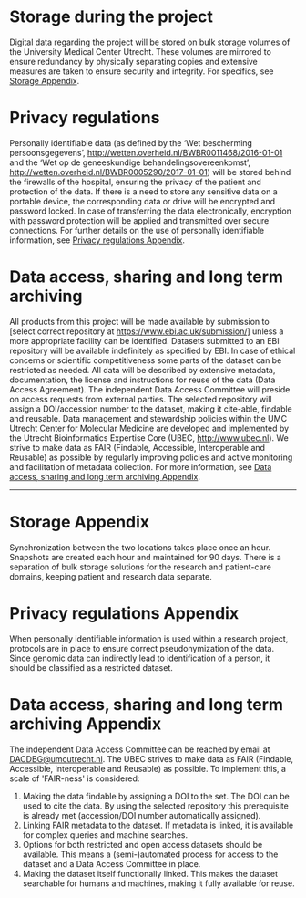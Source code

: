 # Storage during the project
Digital data regarding the project will be stored on bulk storage volumes of the University Medical Center Utrecht. These volumes are mirrored to ensure redundancy by physically separating copies and extensive measures are taken to ensure security and integrity. For specifics, see [Storage Appendix](#storage-appendix).

# Privacy regulations
Personally identifiable data (as defined by the ‘Wet bescherming persoonsgegevens’, http://wetten.overheid.nl/BWBR0011468/2016-01-01 and the ‘Wet op de geneeskundige behandelingsovereenkomst’, http://wetten.overheid.nl/BWBR0005290/2017-01-01) will be stored behind the firewalls of the hospital, ensuring the privacy of the patient and protection of the data. If there is a need to store any sensitive data on a portable device, the corresponding data or drive will be encrypted and password locked. In case of transferring the data electronically, encryption with password protection will be applied and transmitted over secure connections. For further details on the use of personally identifiable information, see [Privacy regulations Appendix](#privacy-regulations-appendix).

# Data access, sharing and long term archiving
All products from this project will be made available by submission to [select correct repository at https://www.ebi.ac.uk/submission/] unless a more appropriate facility can be identified. Datasets submitted to an EBI repository will be available indefinitely as specified by EBI. In case of ethical concerns or scientific competitiveness some parts of the dataset can be restricted as needed. All data will be described by extensive metadata, documentation, the license and instructions for reuse of the data (Data Access Agreement). The independent Data Access Committee will preside on access requests from external parties. The selected repository will assign a DOI/accession number to the dataset, making it cite-able, findable and reusable. Data management and stewardship policies within the UMC Utrecht Center for Molecular Medicine are developed and implemented by the Utrecht Bioinformatics Expertise Core (UBEC, http://www.ubec.nl). We strive to make data as FAIR (Findable, Accessible, Interoperable and Reusable) as possible by regularly improving policies and active monitoring and facilitation of metadata collection. For more information, see [Data access, sharing and long term archiving Appendix](#data-access-sharing-and-long-term-archiving-appendix).

------

# Storage Appendix
Synchronization between the two locations takes place once an hour. Snapshots are created each hour and maintained for 90 days. There is a separation of bulk storage solutions for the research and patient-care domains, keeping patient and research data separate.

# Privacy regulations Appendix
When personally identifiable information is used within a research project, protocols are in place to ensure correct pseudonymization of the data. Since genomic data can indirectly lead to identification of a person, it should be classified as a restricted dataset. 

# Data access, sharing and long term archiving Appendix
The independent Data Access Committee can be reached by email at DACDBG@umcutrecht.nl.
The UBEC strives to make data as FAIR (Findable, Accessible, Interoperable and Reusable) as possible. To implement this, a scale of 'FAIR-ness' is considered:
1. Making the data findable by assigning a DOI to the set. The DOI can be used to cite the data. By using the selected repository this prerequisite is already met (accession/DOI number automatically assigned).
2. Linking FAIR metadata to the dataset. If metadata is linked, it is available for complex queries and machine searches.
3. Options for both restricted and open access datasets should be available. This means a (semi-)automated process for access to the dataset and a Data Access Committee in place.
4. Making the dataset itself functionally linked. This makes the dataset searchable for humans and machines, making it fully available for reuse.
